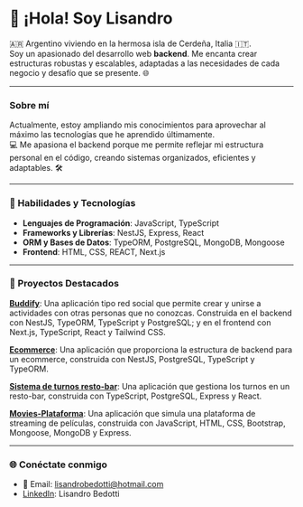 # 👋 ¡Hola! Soy Lisandro

🇦🇷 Argentino viviendo en la hermosa isla de Cerdeña, Italia 🇮🇹.  
Soy un apasionado del desarrollo web **backend**. Me encanta crear estructuras robustas y escalables, adaptadas a las necesidades de cada negocio y desafío que se presente. 🌐

---

### Sobre mí

Actualmente, estoy ampliando mis conocimientos para aprovechar al máximo las tecnologías que he aprendido últimamente.  
💻 Me apasiona el backend porque me permite reflejar mi estructura personal en el código, creando sistemas organizados, eficientes y adaptables. 🛠️

---

### 🚀 Habilidades y Tecnologías

- **Lenguajes de Programación**: JavaScript, TypeScript
- **Frameworks y Librerías**: NestJS, Express, React
- **ORM y Bases de Datos**: TypeORM, PostgreSQL, MongoDB, Mongoose
- **Frontend**: HTML, CSS, REACT, Next.js 

---

### 📂 Proyectos Destacados

**[Buddify](https://github.com/Lisandro85/Buddify)**: Una aplicación tipo red social que permite crear y unirse a actividades con otras personas que no conozcas. Construida en el backend con NestJS, TypeORM, TypeScript y PostgreSQL; y en el frontend con Next.js, TypeScript, React y Tailwind CSS.
  
**[Ecommerce](https://github.com/Lisandro85/ecommerceDeploy)**: Una aplicación que proporciona la estructura de backend para un ecommerce, construida con NestJS, PostgreSQL, TypeScript y TypeORM.

**[Sistema de turnos resto-bar](https://github.com/Lisandro85/sistema-de-turnos-resto-bar)**: Una aplicación que gestiona los turnos en un resto-bar, construida con TypeScript, PostgreSQL, Express y React.

**[Movies-Plataforma](https://github.com/Lisandro85/Movies-Plataforma)**: Una aplicación que simula una plataforma de streaming de películas, construida con JavaScript, HTML, CSS, Bootstrap, Mongoose, MongoDB y Express.

---

### 🌐 Conéctate conmigo

- 📧 Email: [lisandrobedotti@hotmail.com](mailto:lisandrobedotti@hotmail.com)
- [LinkedIn](https://www.linkedin.com/in/lisandro-bedotti-93733a299): Lisandro Bedotti





